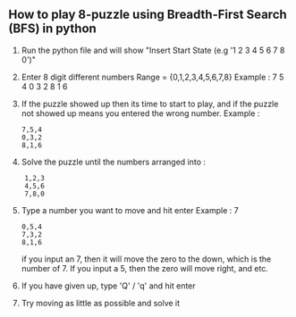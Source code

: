 ## How to play 8-puzzle using Breadth-First Search (BFS) in python

1.  Run the python file and will show "Insert Start State (e.g '1 2 3 4 5 6 7 8 0')"

2.  Enter 8 digit different numbers Range = {0,1,2,3,4,5,6,7,8}
    Example : 7 5 4 0 3 2 8 1 6
    
3.  If the puzzle showed up then its time to start to play, and if the puzzle not showed up means you entered the wrong number. 
    Example : 
    ```
    7,5,4
    0,3,2
    8,1,6
    ```
4.  Solve the puzzle until the numbers arranged into :
```
    1,2,3
    4,5,6
    7,8,0
   ``` 
5.  Type a number you want to move and hit enter
    Example : 7
    ```
    0,5,4
    7,3,2
    8,1,6
    ```
    if you input an 7, then it will move the zero to the down, which is the number of 7. If you input a 5, then the zero will move         right, and etc.
    
6.  If you have given up, type 'Q' / 'q' and hit enter

7.  Try moving as little as possible and solve it
